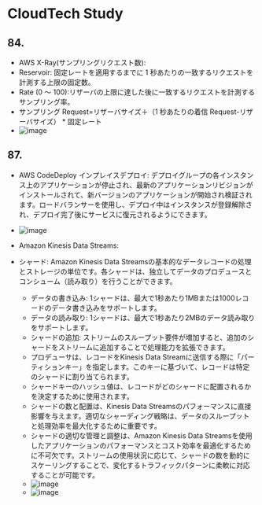 # CloudTech Study

## 84.

- AWS X-Ray(サンプリングリクエスト数):
- Reservoir: 固定レートを適用するまでに 1 秒あたりの一致するリクエストを計測する上限の固定数。
- Rate (0 ～ 100):リザーバの上限に達した後に一致するリクエストを計測するサンプリング率。
- サンプリング Request=リザーバサイズ＋（1 秒あたりの着信 Request-リザーバサイズ） \* 固定レート
- ![image](https://github.com/yoshikikasama/network-and-server/assets/61643054/a5c06e59-3ea1-491d-bc20-1925f3c15c3c)

## 87.

- AWS CodeDeploy インプレイスデプロイ: デプロイグループの各インスタンス上のアプリケーションが停止され、最新のアプリケーションリビジョンがインストールされて、新バージョンのアプリケーションが開始され検証されます。ロードバランサーを使用し、デプロイ中はインスタンスが登録解除され、デプロイ完了後にサービスに復元されるようにできます。
- ![image](https://github.com/yoshikikasama/network-and-server/assets/61643054/66e818c7-86d8-4c4b-a5a9-56b3dc4282b8)

- Amazon Kinesis Data Streams:
- シャード: Amazon Kinesis Data Streamsの基本的なデータレコードの処理とストレージの単位です。各シャードは、独立してデータのプロデュースとコンシューム（読み取り）を行うことができます。
  - データの書き込み: 1シャードは、最大で1秒あたり1MBまたは1000レコードのデータ書き込みをサポートします。
  - データの読み取り: 1シャードは、最大で1秒あたり2MBのデータ読み取りをサポートします。
  - シャードの追加: ストリームのスループット要件が増加すると、追加のシャードをストリームに追加することで処理能力を拡張できます。
  - プロデューサは、レコードをKinesis Data Streamに送信する際に「パーティションキー」を指定します。このキーに基づいて、レコードは特定のシャードに割り当てられます。
  - シャードキーのハッシュ値は、レコードがどのシャードに配置されるかを決定するために使用されます。
  - シャードの数と配置は、Kinesis Data Streamsのパフォーマンスに直接影響を与えます。適切なシャーディング戦略は、データのスループットと処理効率を最大化するために重要です。
  - シャードの適切な管理と調整は、Amazon Kinesis Data Streamsを使用したアプリケーションのパフォーマンスとコスト効率を最適化するために不可欠です。ストリームの使用状況に応じて、シャードの数を動的にスケーリングすることで、変化するトラフィックパターンに柔軟に対応することが可能です。
  - ![image](https://github.com/yoshikikasama/network-and-server/assets/61643054/64247139-b5f4-4987-88d0-f64f7abe7e92)
  - ![image](https://github.com/yoshikikasama/network-and-server/assets/61643054/5707f796-cf70-453a-948b-a7c9ff0e4fbf)



